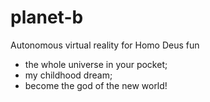 # planet-b
Autonomous virtual reality for Homo Deus fun

* the whole universe in your pocket;
* my childhood dream;
* become the god of the new world!
